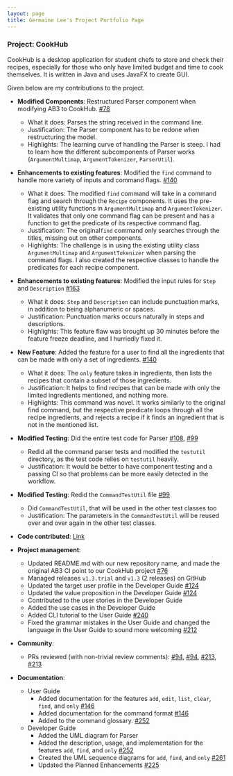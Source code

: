 ```yaml
---
layout: page
title: Germaine Lee's Project Portfolio Page
---
```


### Project: CookHub

CookHub is a desktop application for student chefs to store and check their recipes, especially for those who only have limited budget and time to cook themselves.
It is written in Java and uses JavaFX to create GUI.

Given below are my contributions to the project.

* **Modified Components**: Restructured Parser component when modifying AB3 to CookHub. [\#78](https://github.com/AY2223S2-CS2103T-W09-1/tp/pull/78)
  * What it does: Parses the string received in the command line.
  * Justification: The Parser component has to be redone when restructuring the model.
  * Highlights: The learning curve of handling the Parser is steep. I had to learn how the different subcomponents of Parser works (`ArgumentMultimap`, `ArgumentTokenizer`, `ParserUtil`). 

* **Enhancements to existing features**: Modified the `find` command to handle more variety of inputs and command flags. [\#140](https://github.com/AY2223S2-CS2103T-W09-1/tp/pull/140)
  * What it does: The modified `find` command will take in a command flag and search through the `Recipe` components.
  It uses the pre-existing utility functions in `ArgumentMultimap` and `ArgumentTokenizer`.
    It validates that only one command flag can be present and has a function
    to get the predicate of its respective command flag.
  * Justification: The original`find` command only searches through the titles, missing out on other components.
  * Highlights: The challenge is in using the existing utility class `ArgumentMultimap` and `ArgumentTokenizer` when parsing the command flags. 
  I also created the respective classes to handle the predicates for each recipe component.

* **Enhancements to existing features**: Modified the input rules for `Step` and `Description` [\#163](https://github.com/AY2223S2-CS2103T-W09-1/tp/pull/163)
  * What it does: `Step` and `Description` can include punctuation marks, in addition to being alphanumeric or spaces.
  * Justification: Punctuation marks occurs naturally in steps and descriptions.
  * Highlights: This feature flaw was brought up 30 minutes before the feature freeze deadline, and I hurriedly fixed it.

* **New Feature**: Added the feature for a user to find all the ingredients that can be made with only a set of ingredients. [\#140](https://github.com/AY2223S2-CS2103T-W09-1/tp/pull/140)
  * What it does: The `only` feature takes in ingredients, then lists the recipes that contain a subset of those ingredients.
  * Justification: It helps to find recipes that can be made with only the limited ingredients mentioned, and nothing more.
  * Highlights: This command was novel. It works similarly to the original find command, but the respective predicate loops through all the recipe ingredients,
  and rejects a recipe if it finds an ingredient that is not in the mentioned list.

* **Modified Testing**: Did the entire test code for Parser [\#108](https://github.com/AY2223S2-CS2103T-W09-1/tp/pull/108), [\#99](https://github.com/AY2223S2-CS2103T-W09-1/tp/pull/99)
  * Redid all the command parser tests and modified the `testutil` directory, as the test code relies on `testutil` heavily.
  * Justification: It would be better to have component testing and a passing CI
  so that problems can be more easily detected in the workflow. 

* **Modified Testing**: Redid the `CommandTestUtil` file [\#99](https://github.com/AY2223S2-CS2103T-W09-1/tp/pull/99)
  * Did `CommandTestUtil`, that will be used in the other test classes too
  * Justification: The parameters in the `CommandTestUtil` will be reused over and over again in the other test classes.

* **Code contributed**: [Link](https://nus-cs2103-ay2223s2.github.io/tp-dashboard/?search=germainelee02&breakdown=true&sort=groupTitle&sortWithin=title&since=2023-02-17&timeframe=commit&mergegroup=&groupSelect=groupByRepos&checkedFileTypes=docs~functional-code~test-code~other)
* **Project management**:
  * Updated README.md with our new repository name, and made the original AB3 CI point to our CookHub project [\#76](https://github.com/AY2223S2-CS2103T-W09-1/tp/pull/76)
  * Managed releases `v1.3.trial` and `v1.3` (2 releases) on GitHub
  * Updated the target user profile in the Developer Guide [\#124](https://github.com/AY2223S2-CS2103T-W09-1/tp/pull/124)
  * Updated the value proposition in the Developer Guide [\#124](https://github.com/AY2223S2-CS2103T-W09-1/tp/pull/124)
  * Contributed to the user stories in the Developer Guide
  * Added the use cases in the Developer Guide
  * Added CLI tutorial to the User Guide [\#240](https://github.com/AY2223S2-CS2103T-W09-1/tp/pull/240)
  * Fixed the grammar mistakes in the User Guide and changed the language in the User Guide to sound more welcoming [\#212](https://github.com/AY2223S2-CS2103T-W09-1/tp/pull/212)

* **Community**:
  * PRs reviewed (with non-trivial review comments): [\#94](https://github.com/AY2223S2-CS2103T-W09-1/tp/pull/94#discussion_r1131842351),
  [\#94](https://github.com/AY2223S2-CS2103T-W09-1/tp/pull/94#discussion_r1131842857),
  [\#213](https://github.com/AY2223S2-CS2103T-W09-1/tp/pull/213#discussion_r1155910263),
  [\#213](https://github.com/AY2223S2-CS2103T-W09-1/tp/pull/213#discussion_r1155911769)

* **Documentation**:
  * User Guide
    * Added documentation for the features `add`, `edit`, `list`, `clear`, `find`, and `only` [\#146](https://github.com/AY2223S2-CS2103T-W09-1/tp/pull/146/files)
    * Added documentation for the command format [\#146](https://github.com/AY2223S2-CS2103T-W09-1/tp/pull/146/files)
    * Added to the command glossary. [\#252](https://github.com/AY2223S2-CS2103T-W09-1/tp/pull/252)
  * Developer Guide
    * Added the UML diagram for Parser
    * Added the description, usage, and implementation for the features `add`, `find`, and `only` [\#252](https://github.com/AY2223S2-CS2103T-W09-1/tp/pull/252)
    * Created the UML sequence diagrams for `add`, `find`, and `only` [\#261](https://github.com/AY2223S2-CS2103T-W09-1/tp/pull/261)
    * Updated the Planned Enhancements [\#225](https://github.com/AY2223S2-CS2103T-W09-1/tp/pull/225)


